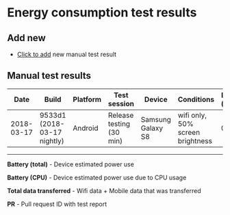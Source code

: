 # Energy consumption test results

## Add new
- [Click to add](https://github.com/mandrigin/status-go-n-wrapper/compare/master...report/example?quick_pull=1&template=test_result_pr_template.md&title=Energy%20consumption%20test%20result%20for%20build:%20{build%20name},%20os:%20{Android,%20iOS}) new manual test result

## Manual test results

|Date|Build|Platform|Test session|Device|Conditions|Battery (total)*|Battery (CPU)*|Total data transferred*|Logs|PR|
|---|---|---|---|---|---|--|--|--|--|--|
|2018-03-17|9533d1 (2018-03-17 nightly)|Android|Release testing (30 min)|Samsung Galaxy S8|wifi only, 50% screen brightness|0.97%|1.53%|43.42MB|bugreport-2018-03-17-11-32-14.zip||

----
**Battery (total)** - Device estimated power use

**Battery (CPU)** - Device estimated power use due to CPU usage

**Total data transferred** - Wifi data + Mobile data that was transferred

**PR** - Pull request ID with test report
